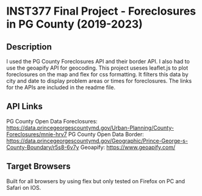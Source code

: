 # INST377 Final Project - Foreclosures in PG County (2019-2023)
## Description
I used the PG County Foreclosures API and their border API. I also had to use the geoapify API for geocoding. This project useses leaflet.js to plot foreclosures on the map and flex for css formatting. It filters this data by city and date to display problem areas or times for foreclosures. The links for the APIs are included in the readme file.
## API Links
PG County Open Data Foreclosures: https://data.princegeorgescountymd.gov/Urban-Planning/County-Foreclosures/mnie-hrv7
PG County Open Data Border: https://data.princegeorgescountymd.gov/Geographic/Prince-George-s-County-Boundary/r5s8-6v7y
Geoapify: https://www.geoapify.com/
## Target Browsers
Built for all browsers by using flex but only tested on Firefox on PC and Safari on IOS.
